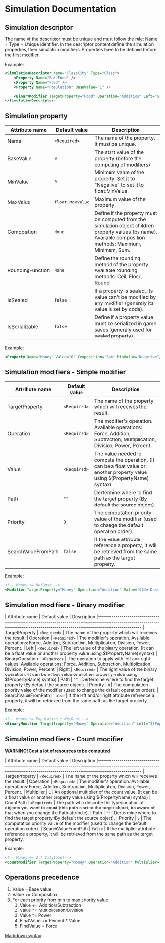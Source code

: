 # Simulation Documentation

##    Simulation descriptor

The name of the descriptor must be unique and must follow the rule: Name = Type + Unique identifier.
In the descriptor content define the simulation properties, then simulation modifiers. Properties have to be defined before the first modifier.

Example:
```xml
<SimulationDescriptor Name="ClassCity" Type="Class">
    <Property Name="BaseFood" />
    <Property Name="Food" />
    <Property Name="Population" BaseValue="1" />

    <BinaryModifier TargetProperty="Food" Operation="Addition" Left="$(Population)" Operation="Multiplication" Right="$(BaseFood)" />
</SimulationDescriptor>
```

## Simulation property

| Attribute name     | Default value     | Description
|--------------------|-------------------|-----------------------------------------------------------------------------------------------------------------------------------------
| Name               | `<Required>`      | The name of the property. It must be unique.
| BaseValue          | `0`               | The start value of the property (before the computing of modifiers)
| MinValue           | `0`               | Minimum value of the property. Set it to "Negative" to set it to float.MinValue.
| MaxValue           | `float.MaxValue`  | Maximum value of the property.
| Composition        | `None`            | Define if the property must be computed from the simulation object children property values (by name). Available composition methods: Maximum, Minimum, Sum. 
| RoundingFunction   | `None`            | Define the rounding method of the property. Available rounding methods: Ceil, Floor, Round.
| IsSealed           | `false`           | If a property is sealed, its value can't be modified by any modifier (generaly its value is set by code).
| IsSerializable     | `false`           | Define if a property value must be serialized in game saves (generaly used for sealed property).

Example:
```xml
<Property Name="Money" Value="0" Composition="Sum" MinValue="Negative"/>
```

## Simulation modifiers - Simple modifier

| Attribute name      | Default value     | Description
|---------------------|-------------------|-----------------------------------------------------------------------------------------------------------------------------------------
| TargetProperty      | `<Required>`      | The name of the property which will receives the result.
| Operation           | `<Required>`      | The modifier's operation. Available operations: Force, Addition, Subtraction, Multiplication, Division, Power, Percent.
| Value               | `<Required>`      | The value needed to compute the operation. (It can be a float value or another property value using $(PropertyName) syntax)
| Path                | `""`              | Dertermine where to find the target property (By default the source object).
| Priority            | `0`               | The computation priority value of the modifier (used to change the default operation order).
| SearchValueFromPath | `false`           | If the value attribute reference a property, it will be retrieved from the same path as the target property.

Example:
```xml
<!-- Money += NetDust -->
<Modifier TargetProperty="Money" Operation="Addition" Value="$(NetDust)"/>
```

## Simulation modifiers - Binary modifier

| Attribute name      | Default value     | Description
|----------------------------------------------------------------------------------------------------------------------------------------------------------------------------------
| TargetProperty      | `<Required>`      | The name of the property which will receives the result.
| Operation           | `<Required>`      | The modifier's operation. Available operations: Force, Addition, Subtraction, Multiplication, Division, Power, Percent.
| Left                | `<Required>`      | The left value of the binary operation. (It can be a float value or another property value using $(PropertyName) syntax)
| BinaryOperation     | `<Required>`      | The operation to apply with left and right values. Available operations: Force, Addition, Subtraction, Multiplication, Division, Power, Percent.
| Right               | `<Required>`      | The right value of the binary operation. (It can be a float value or another property value using $(PropertyName) syntax)
| Path                | `""`              | Dertermine where to find the target property (By default the source object).
| Priority            | `0`               | The computation priority value of the modifier (used to change the default operation order).
| SearchValueFromPath | `false`           | If the left and/or right attribute reference a property, it will be retrieved from the same path as the target property.

Example:
```xml
<!-- Money += Population * NetDust -->
<BinaryModifier TargetProperty="Money" Operation="Addition" Left="$(Population)" BinaryOperation="Multiplication" Right="$(NetDust)" />
```

## Simulation modifiers - Count modifier

**WARNING! Cost a lot of resources to be computed**

| Attribute name      | Default value     | Description
|----------------------------------------------------------------------------------------------------------------------------------------------------------------------------------
| TargetProperty      | `<Required>`      | The name of the property which will receives the result.
| Operation           | `<Required>`      | The modifier's operation. Available operations: Force, Addition, Subtraction, Multiplication, Division, Power, Percent.
| Multiplier          | `1`               | An optional multiplier of the count value. (It can be a float value or another property value using $(PropertyName) syntax)
| CountPath           | `<Required>`      | The path who describe the type/location of objects you want to count (this path start to the target object, be aware of that when you change the Path attribute).
| Path                | `""`              | Dertermine where to find the target property (By default the source object).
| Priority            | `0`               | The computation priority value of the modifier (used to change the default operation order).
| SearchValueFromPath | `false`           | If the multiplier attribute reference a property, it will be retrieved from the same path as the target property.

Example:
```xml
<!-- Money += 2 * CityCount-->
<CountModifier TargetProperty="Money" Operation="Addition" Multiplier= "2" CountPath="ClassEmpire/ClassCity" />
```

## Operations precedence

1. Value = Base value
2. Value += Composition
3. For each priority from min to max priority value
   1. Value += Addition/Subtraction
   2. Value *= Multiplication/Division
   3. Value ^= Power
   4. FinalValue += Percent * Value
   5. FinalValue = Force

[Markdown syntax](https://github.com/adam-p/markdown-here/wiki/Markdown-Cheatsheet)
